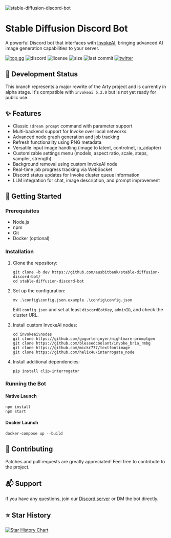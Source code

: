 ![stable-diffusion-discord-bot](https://github.com/ausbitbank/stable-diffusion-discord-bot/assets/1692203/ab84734b-1c40-4216-8c5b-14cecc93f69d)

# Stable Diffusion Discord Bot

A powerful Discord bot that interfaces with [InvokeAI](https://github.com/invoke-ai/InvokeAI), bringing advanced AI image generation capabilities to your server.

[![top.gg](https://top.gg/api/widget/servers/973484171534172170.svg)](https://top.gg/bot/973484171534172170)
![discord](https://img.shields.io/discord/419390618209353730?style=plastic)
![license](https://img.shields.io/github/license/ausbitbank/stable-diffusion-discord-bot?style=plastic)
![size](https://img.shields.io/github/repo-size/ausbitbank/stable-diffusion-discord-bot?style=plastic)
![last commit](https://img.shields.io/github/last-commit/ausbitbank/stable-diffusion-discord-bot/arty2-invoke4-WIP?style=plastic)
[![twitter](https://img.shields.io/twitter/follow/ausbitbank?style=social)](https://twitter.com/ausbitbank)

## 🚧 Development Status

This branch represents a major rewrite of the Arty project and is currently in alpha stage. It's compatible with `invokeai 5.2.0` but is not yet ready for public use.

## ✨ Features

- Classic `!dream prompt` command with parameter support
- Multi-backend support for Invoke over local networks
- Advanced node graph generation and job tracking
- Refresh functionality using PNG metadata
- Versatile input image handling (image to latent, controlnet, ip_adapter)
- Customizable settings menu (models, aspect ratio, scale, steps, sampler, strength)
- Background removal using custom InvokeAI node
- Real-time job progress tracking via WebSocket
- Discord status updates for Invoke cluster queue information
- LLM integration for chat, image description, and prompt improvement

## 🚀 Getting Started

### Prerequisites

- Node.js
- npm
- Git
- Docker (optional)

### Installation

1. Clone the repository:
   ```
   git clone -b dev https://github.com/ausbitbank/stable-diffusion-discord-bot/
   cd stable-diffusion-discord-bot
   ```

2. Set up the configuration:
   ```
   mv .\config\config.json.example .\config\config.json
   ```
   Edit `config.json` and set at least `discordBotKey`, `adminID`, and check the cluster URL.

3. Install custom InvokeAI nodes:
   ```
   cd invokeai\nodes
   git clone https://github.com/gogurtenjoyer/nightmare-promptgen
   git clone https://github.com/blessedcoolant/invoke_bria_rmbg
   git clone https://github.com/mickr777/textfontimage
   git clone https://github.com/helix4u/interrogate_node
   ```

4. Install additional dependencies:
   ```
   pip install clip-interrogator
   ```

### Running the Bot

#### Native Launch

```
npm install
npm start
```

#### Docker Launch
```
docker-compose up --build
```

## 🤝 Contributing

Patches and pull requests are greatly appreciated! Feel free to contribute to the project.

## 📬 Support

If you have any questions, join our [Discord server](https://discord.gg/ausbit-s-stuff-and-things-419390618209353730) or DM the bot directly.

## ⭐ Star History

[![Star History Chart](https://api.star-history.com/svg?repos=ausbitbank/stable-diffusion-discord-bot&type=Date)](https://star-history.com/#ausbitbank/stable-diffusion-discord-bot&Date)
